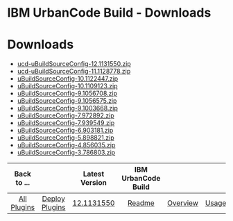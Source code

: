 
IBM UrbanCode Build - Downloads
===============================

# Downloads

- [ucd-uBuildSourceConfig-12.1131550.zip](https://raw.githubusercontent.com/UrbanCode/IBM-UCD-PLUGINS/main/files/uBuildSourceConfig/ucd-uBuildSourceConfig-12.1131550.zip)
- [ucd-uBuildSourceConfig-11.1128778.zip](https://raw.githubusercontent.com/UrbanCode/IBM-UCD-PLUGINS/main/files/uBuildSourceConfig/ucd-uBuildSourceConfig-11.1128778.zip)
- [uBuildSourceConfig-10.1122447.zip](https://raw.githubusercontent.com/UrbanCode/IBM-UCD-PLUGINS/main/files/uBuildSourceConfig/uBuildSourceConfig-10.1122447.zip)
- [uBuildSourceConfig-10.1109123.zip](https://raw.githubusercontent.com/UrbanCode/IBM-UCD-PLUGINS/main/files/uBuildSourceConfig/uBuildSourceConfig-10.1109123.zip)
- [uBuildSourceConfig-9.1056708.zip](https://raw.githubusercontent.com/UrbanCode/IBM-UCD-PLUGINS/main/files/uBuildSourceConfig/uBuildSourceConfig-9.1056708.zip)
- [uBuildSourceConfig-9.1056575.zip](https://raw.githubusercontent.com/UrbanCode/IBM-UCD-PLUGINS/main/files/uBuildSourceConfig/uBuildSourceConfig-9.1056575.zip)
- [uBuildSourceConfig-9.1003668.zip](https://raw.githubusercontent.com/UrbanCode/IBM-UCD-PLUGINS/main/files/uBuildSourceConfig/uBuildSourceConfig-9.1003668.zip)
- [uBuildSourceConfig-7.972892.zip](https://raw.githubusercontent.com/UrbanCode/IBM-UCD-PLUGINS/main/files/uBuildSourceConfig/uBuildSourceConfig-7.972892.zip)
- [uBuildSourceConfig-7.939549.zip](https://raw.githubusercontent.com/UrbanCode/IBM-UCD-PLUGINS/main/files/uBuildSourceConfig/uBuildSourceConfig-7.939549.zip)
- [uBuildSourceConfig-6.903181.zip](https://raw.githubusercontent.com/UrbanCode/IBM-UCD-PLUGINS/main/files/uBuildSourceConfig/uBuildSourceConfig-6.903181.zip)
- [uBuildSourceConfig-5.898821.zip](https://raw.githubusercontent.com/UrbanCode/IBM-UCD-PLUGINS/main/files/uBuildSourceConfig/uBuildSourceConfig-5.898821.zip)
- [uBuildSourceConfig-4.856035.zip](https://raw.githubusercontent.com/UrbanCode/IBM-UCD-PLUGINS/main/files/uBuildSourceConfig/uBuildSourceConfig-4.856035.zip)
- [uBuildSourceConfig-3.786803.zip](https://raw.githubusercontent.com/UrbanCode/IBM-UCD-PLUGINS/main/files/uBuildSourceConfig/uBuildSourceConfig-3.786803.zip)

|Back to ...||Latest Version|IBM UrbanCode Build ||||
| :---: | :---: | :---: | :---: | :---: | :---: | :---: |
|[All Plugins](../../index.md)|[Deploy Plugins](../README.md)|[12.1131550](https://raw.githubusercontent.com/UrbanCode/IBM-UCD-PLUGINS/main/files/uBuildSourceConfig/ucd-uBuildSourceConfig-12.1131550.zip)|[Readme](README.md)|[Overview](overview.md)|[Usage](usage.md)|[Steps](steps.md)|
